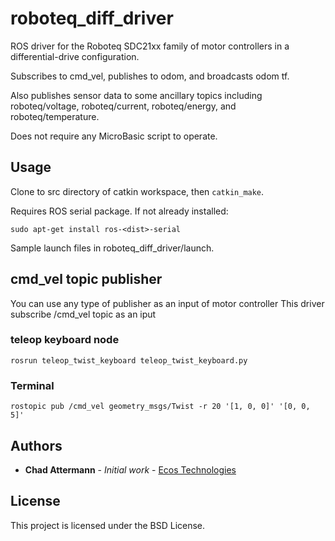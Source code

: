 # roboteq_diff_driver

ROS driver for the Roboteq SDC21xx family of motor controllers in a differential-drive configuration.

Subscribes to cmd_vel, publishes to odom, and broadcasts odom tf.

Also publishes sensor data to some ancillary topics including roboteq/voltage, roboteq/current, roboteq/energy, and roboteq/temperature.

Does not require any MicroBasic script to operate.

## Usage

Clone to src directory of catkin workspace, then `catkin_make`.

Requires ROS serial package. If not already installed:
```
sudo apt-get install ros-<dist>-serial
```

Sample launch files in roboteq_diff_driver/launch.


## cmd_vel topic publisher
You can use any type of publisher as an input of motor controller
This driver subscribe /cmd_vel topic as an iput

### teleop keyboard node
```
rosrun teleop_twist_keyboard teleop_twist_keyboard.py
```

### Terminal
```
rostopic pub /cmd_vel geometry_msgs/Twist -r 20 '[1, 0, 0]' '[0, 0, 5]'
```



## Authors

* **Chad Attermann** - *Initial work* - [Ecos Technologies](https://github.com/ecostech)

## License

This project is licensed under the BSD License.

